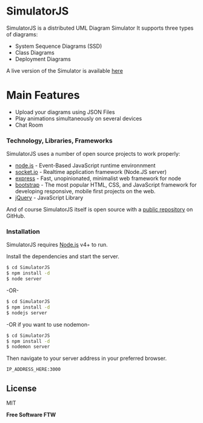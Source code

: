 # SimulatorJS

SimulatorJS is a distributed UML Diagram Simulator
It supports three types of diagrams:

  - System Sequence Diagrams (SSD)
  - Class Diagrams
  - Deployment Diagrams

A live version of the Simulator is available [here][server-url]
# Main Features

  - Upload your diagrams using JSON Files
  - Play animations simultaneously on several devices
  - Chat Room

### Technology, Libraries, Frameworks

SimulatorJS uses a number of open source projects to work properly:

* [node.js] - Event-Based JavaScript runtime environnment
* [socket.io] - Realtime application framework (Node.JS server)
* [express] - Fast, unopinionated, minimalist web framework for node
* [bootstrap] - The most popular HTML, CSS, and JavaScript framework for developing responsive, mobile first projects on the web. 
* [jQuery] - JavaScript Library 

And of course SimulatorJS itself is open source with a [public repository][git-repo-url] on GitHub.

### Installation

SimulatorJS requires [Node.js](https://nodejs.org/) v4+ to run.

Install the dependencies and start the server.

```sh
$ cd SimulatorJS
$ npm install -d
$ node server
```
-OR-

```sh
$ cd SimulatorJS
$ npm install -d
$ nodejs server
```

-OR if you want to use nodemon-

```sh
$ cd SimulatorJS
$ npm install -d
$ nodemon server
```

Then navigate to your server address in your preferred browser.

```sh
IP_ADDRESS_HERE:3000
```

License
----

MIT


**Free Software FTW**

   [git-repo-url]: <https://github.com/DIT029Team08/SimulatorJS>
   [bootstrap]: <https://github.com/twbs/bootstrap>
   [jQuery]: <https://github.com/jquery/jquery>
   [socket.io]: <https://github.com/socketio/socket.io>
   [node.js]: <https://github.com/nodejs>
   [express]: <https://github.com/expressjs/express>
   [server-url]: <http://gunray.skip.chalmers.se:3000>
